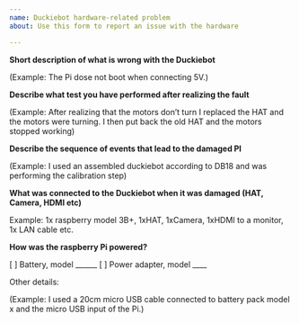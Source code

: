 ```yaml
---
name: Duckiebot hardware-related problem
about: Use this form to report an issue with the hardware

---
```


**Short description of what is wrong with the Duckiebot**

(Example: The Pi dose not boot when connecting 5V.)

**Describe what test you have performed after realizing the fault**

(Example: After realizing that the motors don’t turn I replaced the HAT and the motors were turning. I then put back the old HAT and the motors stopped working)

**Describe the sequence of events that lead to the damaged PI**

(Example:  I used an assembled duckiebot according to DB18 and was performing the calibration step)

**What was connected to the Duckiebot when it was damaged (HAT, Camera, HDMI etc)**

Example: 1x raspberry model 3B+, 1xHAT, 1xCamera, 1xHDMI to a monitor, 1x LAN cable etc.


**How was the raspberry Pi powered?**

[ ] Battery, model ______
[ ] Power adapter, model ____

Other details:

(Example: I used a 20cm micro USB cable connected to battery pack model x and the micro USB input of the Pi.)
